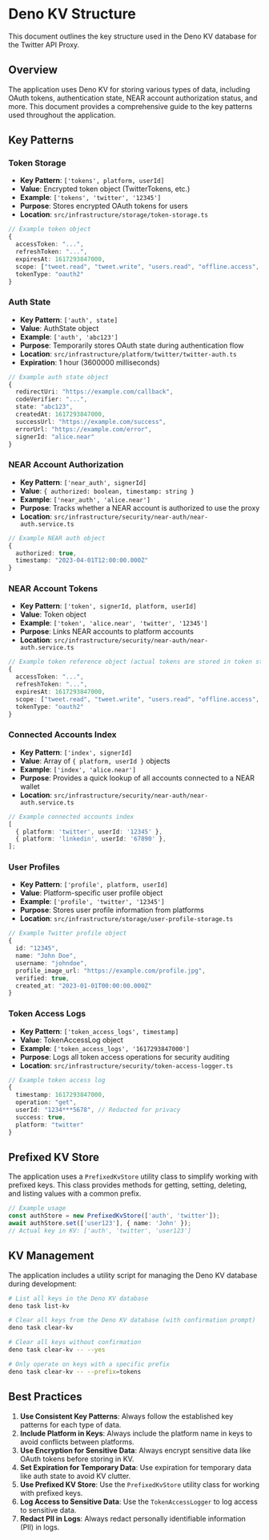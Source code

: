 # Deno KV Structure

This document outlines the key structure used in the Deno KV database for the Twitter API Proxy.

## Overview

The application uses Deno KV for storing various types of data, including OAuth tokens,
authentication state, NEAR account authorization status, and more. This document provides a
comprehensive guide to the key patterns used throughout the application.

## Key Patterns

### Token Storage

- **Key Pattern**: `['tokens', platform, userId]`
- **Value**: Encrypted token object (TwitterTokens, etc.)
- **Example**: `['tokens', 'twitter', '12345']`
- **Purpose**: Stores encrypted OAuth tokens for users
- **Location**: `src/infrastructure/storage/token-storage.ts`

```typescript
// Example token object
{
  accessToken: "...",
  refreshToken: "...",
  expiresAt: 1617293847000,
  scope: ["tweet.read", "tweet.write", "users.read", "offline.access", "like.write"],
  tokenType: "oauth2"
}
```

### Auth State

- **Key Pattern**: `['auth', state]`
- **Value**: AuthState object
- **Example**: `['auth', 'abc123']`
- **Purpose**: Temporarily stores OAuth state during authentication flow
- **Location**: `src/infrastructure/platform/twitter/twitter-auth.ts`
- **Expiration**: 1 hour (3600000 milliseconds)

```typescript
// Example auth state object
{
  redirectUri: "https://example.com/callback",
  codeVerifier: "...",
  state: "abc123",
  createdAt: 1617293847000,
  successUrl: "https://example.com/success",
  errorUrl: "https://example.com/error",
  signerId: "alice.near"
}
```

### NEAR Account Authorization

- **Key Pattern**: `['near_auth', signerId]`
- **Value**: `{ authorized: boolean, timestamp: string }`
- **Example**: `['near_auth', 'alice.near']`
- **Purpose**: Tracks whether a NEAR account is authorized to use the proxy
- **Location**: `src/infrastructure/security/near-auth/near-auth.service.ts`

```typescript
// Example NEAR auth object
{
  authorized: true,
  timestamp: "2023-04-01T12:00:00.000Z"
}
```

### NEAR Account Tokens

- **Key Pattern**: `['token', signerId, platform, userId]`
- **Value**: Token object
- **Example**: `['token', 'alice.near', 'twitter', '12345']`
- **Purpose**: Links NEAR accounts to platform accounts
- **Location**: `src/infrastructure/security/near-auth/near-auth.service.ts`

```typescript
// Example token reference object (actual tokens are stored in token storage)
{
  accessToken: "...",
  refreshToken: "...",
  expiresAt: 1617293847000,
  scope: ["tweet.read", "tweet.write", "users.read", "offline.access", "like.write"],
  tokenType: "oauth2"
}
```

### Connected Accounts Index

- **Key Pattern**: `['index', signerId]`
- **Value**: Array of `{ platform, userId }` objects
- **Example**: `['index', 'alice.near']`
- **Purpose**: Provides a quick lookup of all accounts connected to a NEAR wallet
- **Location**: `src/infrastructure/security/near-auth/near-auth.service.ts`

```typescript
// Example connected accounts index
[
  { platform: 'twitter', userId: '12345' },
  { platform: 'linkedin', userId: '67890' },
];
```

### User Profiles

- **Key Pattern**: `['profile', platform, userId]`
- **Value**: Platform-specific user profile object
- **Example**: `['profile', 'twitter', '12345']`
- **Purpose**: Stores user profile information from platforms
- **Location**: `src/infrastructure/storage/user-profile-storage.ts`

```typescript
// Example Twitter profile object
{
  id: "12345",
  name: "John Doe",
  username: "johndoe",
  profile_image_url: "https://example.com/profile.jpg",
  verified: true,
  created_at: "2023-01-01T00:00:00.000Z"
}
```

### Token Access Logs

- **Key Pattern**: `['token_access_logs', timestamp]`
- **Value**: TokenAccessLog object
- **Example**: `['token_access_logs', '1617293847000']`
- **Purpose**: Logs all token access operations for security auditing
- **Location**: `src/infrastructure/security/token-access-logger.ts`

```typescript
// Example token access log
{
  timestamp: 1617293847000,
  operation: "get",
  userId: "1234***5678", // Redacted for privacy
  success: true,
  platform: "twitter"
}
```

## Prefixed KV Store

The application uses a `PrefixedKvStore` utility class to simplify working with prefixed keys. This
class provides methods for getting, setting, deleting, and listing values with a common prefix.

```typescript
// Example usage
const authStore = new PrefixedKvStore(['auth', 'twitter']);
await authStore.set(['user123'], { name: 'John' });
// Actual key in KV: ['auth', 'twitter', 'user123']
```

## KV Management

The application includes a utility script for managing the Deno KV database during development:

```bash
# List all keys in the Deno KV database
deno task list-kv

# Clear all keys from the Deno KV database (with confirmation prompt)
deno task clear-kv

# Clear all keys without confirmation
deno task clear-kv -- --yes

# Only operate on keys with a specific prefix
deno task clear-kv -- --prefix=tokens
```

## Best Practices

1. **Use Consistent Key Patterns**: Always follow the established key patterns for each type of
   data.
2. **Include Platform in Keys**: Always include the platform name in keys to avoid conflicts between
   platforms.
3. **Use Encryption for Sensitive Data**: Always encrypt sensitive data like OAuth tokens before
   storing in KV.
4. **Set Expiration for Temporary Data**: Use expiration for temporary data like auth state to avoid
   KV clutter.
5. **Use Prefixed KV Store**: Use the `PrefixedKvStore` utility class for working with prefixed
   keys.
6. **Log Access to Sensitive Data**: Use the `TokenAccessLogger` to log access to sensitive data.
7. **Redact PII in Logs**: Always redact personally identifiable information (PII) in logs.
